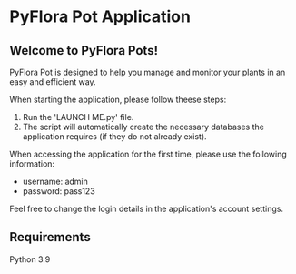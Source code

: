 # PyFlora Pot Application


## Welcome to PyFlora Pots!


PyFlora Pot is designed to help you manage and monitor your plants in an easy and efficient way.

When starting the application, please follow theese steps:
1. Run the 'LAUNCH ME.py' file.
2. The script will automatically create the necessary databases the application requires (if they do not already exist).

When accessing the application for the first time, please use the following information:
* username: admin
* password: pass123

Feel free to change the login details in the application's account settings.

## Requirements
Python 3.9
